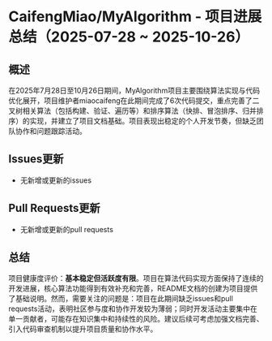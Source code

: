 # CaifengMiao/MyAlgorithm - 项目进展总结（2025-07-28 ~ 2025-10-26）

## 概述

在2025年7月28日至10月26日期间，MyAlgorithm项目主要围绕算法实现与代码优化展开，项目维护者miaocaifeng在此期间完成了6次代码提交，重点完善了二叉树相关算法（包括构建、验证、遍历等）和排序算法（快排、冒泡排序、归并排序）的实现，并建立了项目文档基础。项目表现出稳定的个人开发节奏，但缺乏团队协作和问题跟踪活动。

## Issues更新

- 无新增或更新的issues

## Pull Requests更新

- 无新增或更新的pull requests

## 总结

项目健康度评价：**基本稳定但活跃度有限**。项目在算法代码实现方面保持了连续的开发进展，核心算法功能得到有效补充和完善，README文档的创建为项目提供了基础说明。然而，需要关注的问题是：项目在此期间缺乏issues和pull requests活动，表明社区参与度和协作开发较为薄弱；同时开发活动主要集中在单一贡献者，可能存在知识集中和持续性的风险。建议后续可考虑加强文档完善、引入代码审查机制以提升项目质量和协作水平。